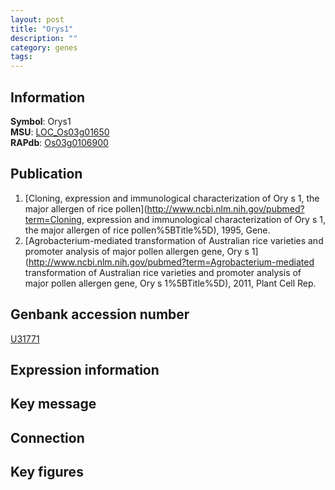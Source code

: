 ```yaml
---
layout: post
title: "Orys1"
description: ""
category: genes
tags: 
---
```


## Information
__Symbol__: Orys1  
__MSU__: [LOC_Os03g01650](http://rice.plantbiology.msu.edu/cgi-bin/ORF_infopage.cgi?orf=LOC_Os03g01650)  
__RAPdb__: [Os03g0106900](http://rapdb.dna.affrc.go.jp/viewer/gbrowse_details/irgsp1?name=Os03g0106900)  

## Publication
1. [Cloning, expression and immunological characterization of Ory s 1, the major allergen of rice pollen](http://www.ncbi.nlm.nih.gov/pubmed?term=Cloning, expression and immunological characterization of Ory s 1, the major allergen of rice pollen%5BTitle%5D), 1995, Gene.
2. [Agrobacterium-mediated transformation of Australian rice varieties and promoter analysis of major pollen allergen gene, Ory s 1](http://www.ncbi.nlm.nih.gov/pubmed?term=Agrobacterium-mediated transformation of Australian rice varieties and promoter analysis of major pollen allergen gene, Ory s 1%5BTitle%5D), 2011, Plant Cell Rep.

## Genbank accession number
[U31771](http://www.ncbi.nlm.nih.gov/nuccore/U31771)  

## Expression information

## Key message

## Connection

## Key figures


